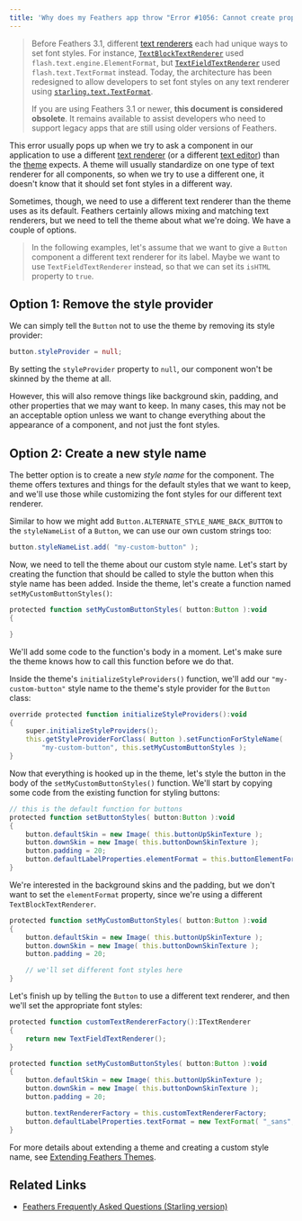 ```yaml
---
title: 'Why does my Feathers app throw "Error #1056: Cannot create property elementFormat"? (Starling version)'
---
```


> Before Feathers 3.1, different [text renderers](../text-renderers.md) each had unique ways to set font styles. For instance, [`TextBlockTextRenderer`](../text-block-text-renderer.md) used `flash.text.engine.ElementFormat`, but [`TextFieldTextRenderer`](../text-field-text-renderer.md) used `flash.text.TextFormat` instead. Today, the architecture has been redesigned to allow developers to set font styles on any text renderer using [`starling.text.TextFormat`](http://doc.starling-framework.org/current/starling/text/TextFormat.html).
>
> If you are using Feathers 3.1 or newer, **this document is considered obsolete**. It remains available to assist developers who need to support legacy apps that are still using older versions of Feathers.

This error usually pops up when we try to ask a component in our application to use a different [text renderer](../text-renderers.md) (or a different [text editor](../text-editors.md)) than the [theme](../themes.md) expects. A theme will usually standardize on one type of text renderer for all components, so when we try to use a different one, it doesn't know that it should set font styles in a different way.

Sometimes, though, we need to use a different text renderer than the theme uses as its default. Feathers certainly allows mixing and matching text renderers, but we need to tell the theme about what we're doing. We have a couple of options.

> In the following examples, let's assume that we want to give a `Button` component a different text renderer for its label. Maybe we want to use `TextFieldTextRenderer` instead, so that we can set its `isHTML` property to `true`.

## Option 1: Remove the style provider

We can simply tell the `Button` not to use the theme by removing its style provider:

```actionscript
button.styleProvider = null;
```

By setting the `styleProvider` property to `null`, our component won't be skinned by the theme at all.

However, this will also remove things like background skin, padding, and other properties that we may want to keep. In many cases, this may not be an acceptable option unless we want to change everything about the appearance of a component, and not just the font styles.

## Option 2: Create a new style name

The better option is to create a new _style name_ for the component. The theme offers textures and things for the default styles that we want to keep, and we'll use those while customizing the font styles for our different text renderer.

Similar to how we might add `Button.ALTERNATE_STYLE_NAME_BACK_BUTTON` to the `styleNameList` of a `Button`, we can use our own custom strings too:

```actionscript
button.styleNameList.add( "my-custom-button" );
```

Now, we need to tell the theme about our custom style name. Let's start by creating the function that should be called to style the button when this style name has been added. Inside the theme, let's create a function named `setMyCustomButtonStyles()`:

```actionscript
protected function setMyCustomButtonStyles( button:Button ):void
{

}
```

We'll add some code to the function's body in a moment. Let's make sure the theme knows how to call this function before we do that.

Inside the theme's `initializeStyleProviders()` function, we'll add our `"my-custom-button"` style name to the theme's style provider for the `Button` class:

```actionscript
override protected function initializeStyleProviders():void
{
	super.initializeStyleProviders();
	this.getStyleProviderForClass( Button ).setFunctionForStyleName(
		"my-custom-button", this.setMyCustomButtonStyles );
}
```

Now that everything is hooked up in the theme, let's style the button in the body of the `setMyCustomButtonStyles()` function. We'll start by copying some code from the existing function for styling buttons:

```actionscript
// this is the default function for buttons
protected function setButtonStyles( button:Button ):void
{
	button.defaultSkin = new Image( this.buttonUpSkinTexture );
	button.downSkin = new Image( this.buttonDownSkinTexture );
	button.padding = 20;
	button.defaultLabelProperties.elementFormat = this.buttonElementFormat;
}
```

We're interested in the background skins and the padding, but we don't want to set the `elementFormat` property, since we're using a different `TextBlockTextRenderer`.

```actionscript
protected function setMyCustomButtonStyles( button:Button ):void
{
	button.defaultSkin = new Image( this.buttonUpSkinTexture );
	button.downSkin = new Image( this.buttonDownSkinTexture );
	button.padding = 20;

	// we'll set different font styles here
}
```

Let's finish up by telling the `Button` to use a different text renderer, and then we'll set the appropriate font styles:

```actionscript
protected function customTextRendererFactory():ITextRenderer
{
	return new TextFieldTextRenderer();
}

protected function setMyCustomButtonStyles( button:Button ):void
{
	button.defaultSkin = new Image( this.buttonUpSkinTexture );
	button.downSkin = new Image( this.buttonDownSkinTexture );
	button.padding = 20;

	button.textRendererFactory = this.customTextRendererFactory;
	button.defaultLabelProperties.textFormat = new TextFormat( "_sans", 20, 0x000000 );
}
```

For more details about extending a theme and creating a custom style name, see [Extending Feathers Themes](../extending-themes.md).

## Related Links

- [Feathers Frequently Asked Questions (Starling version)](./index.md)
